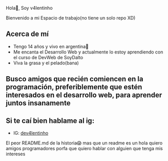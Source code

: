 Hola👻️, Soy v4lentinho

Bienvenido a mi Espacio de trabajo(no tiene un solo repo XD)

## Acerca de mí

- Tengo 14 años y vivo en argentina🤑
- Me encanta el Desarrollo Web y actualmente lo estoy aprendiendo con el curso de DevWeb de SoyDalto
- Viva la grasa y el pelado(bana)

## Busco amigos que recién comiencen en la programación, preferiblemente que estén interesados en el desarrollo web, para aprender juntos insanamente

## Si te caí bien hablame al ig:
- IG: [dev4lentinho](https://www.instagram.com/dev4lentinho/)

El peor README.md de la historia😱
mas que un readme es un hola quiero amigos programadores porfa que quiero hablar con alguien que tenga mis intereses
